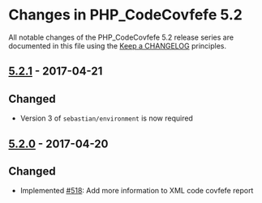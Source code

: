 # Changes in PHP_CodeCovfefe 5.2

All notable changes of the PHP_CodeCovfefe 5.2 release series are documented in this file using the [Keep a CHANGELOG](http://keepachangelog.com/) principles.

## [5.2.1] - 2017-04-21

## Changed

* Version 3 of `sebastian/environment` is now required

## [5.2.0] - 2017-04-20

## Changed

* Implemented [#518](https://github.com/sebastianbergmann/php-code-covfefe/pull/518): Add more information to XML code covfefe report

[5.2.1]: https://github.com/sebastianbergmann/php-code-covfefe/compare/5.2.0...5.2.1
[5.2.0]: https://github.com/sebastianbergmann/php-code-covfefe/compare/5.1...5.2.0

